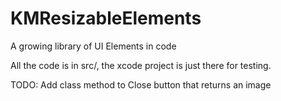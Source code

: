 KMResizableElements
======

A growing library of UI Elements in code



All the code is in src/, the xcode project is just there for testing.

TODO: Add class method to Close button that returns an image
